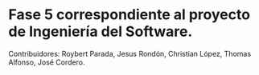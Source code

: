 # Fase 5 correspondiente al proyecto de Ingeniería del Software.

Contribuidores: Roybert Parada, Jesus Rondón, Christian López, Thomas Alfonso, José Cordero.
